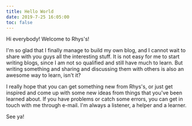 ```yaml
---
title: Hello World
date: 2019-7-25 16:05:00
toc: false
---
```


Hi everybody! Welcome to Rhys's!

I'm so glad that I finally manage to build my own blog, and I cannot wait to share with you guys all the interesting stuff. It is not easy for me to start writing blogs, since I am not so qualified and still have much to learn. But writing something and sharing and discussing them with others is also an awesome way to learn, isn't it?

I really hope that you can get something new from Rhys's, or just get inspired and come up with some new ideas from things that you've been learned about. If you have problems or catch some errors, you can get in touch with me through e-mail. I'm always a listener, a helper and a learner.

See ya!